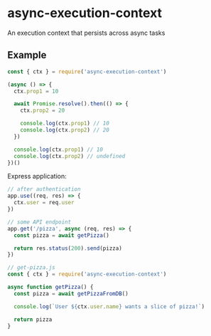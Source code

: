 # async-execution-context
An execution context that persists across async tasks

## Example

```js
const { ctx } = require('async-execution-context')

(async () => {
  ctx.prop1 = 10

  await Promise.resolve().then(() => {
    ctx.prop2 = 20

    console.log(ctx.prop1) // 10
    console.log(ctx.prop2) // 20
  })

  console.log(ctx.prop1) // 10
  console.log(ctx.prop2) // undefined
})()
```

Express application:
```js
// after authentication
app.use((req, res) => {
  ctx.user = req.user
})

// some API endpoint
app.get('/pizza', async (req, res) => {
  const pizza = await getPizza()

  return res.status(200).send(pizza)
})

// get-pizza.js
const { ctx } = require('async-execution-context')

async function getPizza() {
  const pizza = await getPizzaFromDB()

  console.log(`User ${ctx.user.name} wants a slice of pizza!`)

  return pizza
}
```